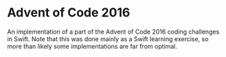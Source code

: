 # Advent of Code 2016

An implementation of a part of the Advent of Code 2016 coding challenges in Swift. Note that this was done mainly as a Swift learning exercise, so more than likely some implementations are far from optimal.
